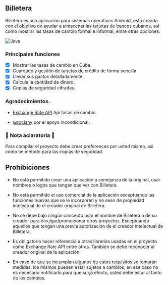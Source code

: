 ## Billetera

Billetera es una aplicación para sistemas operativos Android, está creada con el objetivo de ayudar 
a almacenar las tarjetas de bancos cubanos, así como mostrar las tasas de cambio 
formal e informal, entre otras opciones.

![Java](https://img.shields.io/badge/Java-blue?style=for-the-badge)

### Principales funciones
- [x] Mostrar las tasas de cambio en Cuba.
- [x] Guardado y gestión de tarjetas de crédito de forma sencilla.
- [x] Llevar sus gastos detalladamente.
- [x] Calcule la cantidad de dinero.
- [x] Copias de seguridad cifradas.

### Agradecimientos.
- [Exchange Rate API](https://exchange-rate.decubba.com) Api tasas de cambio.

- [@roclahy](https://twitter.com/roclahy) por el apoyo incondicional.

### 🚨 Nota aclaratoria 🚨
Para compilar el proyecto debe crear preferences por usted mismo, así como un método para las copias de seguridad. 

## Prohibiciones 
- No está permitido crear una aplicación a semejanza de la original, usar nombres o logos que tengan que ver con Billetera.

- No está permitido el uso comercial de la aplicación exceptuando las funciones nuevas que se le incorporen y no sean de propiedad intelectual de el creador original de Billetera.

- No se debe bajo ningún concepto usar el nombre de Billetera o de su creador para divulgar/promocionar otros proyectos. Exceptuando aquellos que tengan una previa autorización de el creador intelectual de Billetera.

- Es obligatorio hacer referencia a otras librerías usadas en el proyecto como Exchange Rate API entre otras. También se debe reconocer al creador original de la aplicación.

- En caso de que se incumplan algunos de estos requisitos se tomarán medidas, los mismos pueden estar sujetos a cambios, en ese caso no es necesario notificarlo para que surja efecto, usted debe estar al tanto de los cambios.


